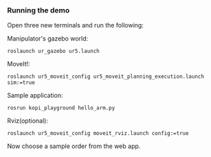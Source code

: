 ### Running the demo
Open three new terminals and run the following:

Manipulator's gazebo world:
``` 
roslaunch ur_gazebo ur5.launch
```

MoveIt!:
```
roslaunch ur5_moveit_config ur5_moveit_planning_execution.launch sim:=true
```

Sample application:
```
rosrun kopi_playground hello_arm.py
```

Rviz(optional):
```
roslaunch ur5_moveit_config moveit_rviz.launch config:=true
```

Now choose a sample order from the web app.